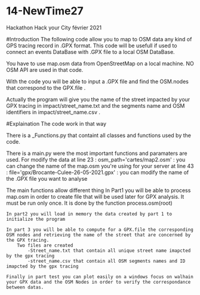 # 14-NewTime27
Hackathon Hack your City février 2021


#Introduction
The following code allow you to map to OSM data any kind of GPS tracing record in .GPX format. This code will be usefull if used to connect an events DataBase with .GPX file
to a local OSM DataBase.

You have to use map.osm data from OpenStreetMap on a local machine. NO OSM API are used in that code.

With the code you will be able to input a .GPX file and find the OSM.nodes that correspond to the GPX.file .

Actually the program will give you the name of the street impacted by your GPX tracing in impact/street_name.txt and the segments name and OSM identifiers in impact/street_name.csv . 



#Explaination
The code work in that way

There is a _Functions.py that containt all classes and functions used by the code. 

There is a main.py were the most important functions and paramaters are used. 
	For modify the data
	at line 23 : osm_path='cartes/map2.osm'  : you can change the name of the map.osm you're using for your server
	at line 43 : file='gpx/Brocante-Culee-26-05-2021.gpx' : you can modify the name of the .GPX file you want to analyse 

The main functions allow different thing
	In Part1 you will be able to process map.osm in order to create file that will be used later for GPX analysis. It must be run only once. 
	It is done by the function process.osm(root)

	In part2 you will load in memory the data created by part 1 to initialize the program 

	In part 3 you will be able to compute for a GPX.file the corresponding OSM nodes and retrieving the name of the street that are concerned by the GPX tracing.
		Two files are created 
			-Street_name.txt that contain all unique street name imapcted by the gpx tracing
			-street_name.csv that contain all OSM segments names and ID imapcted by the gpx tracing

	Finally in part test you can plot easily on a windows focus on walhain your GPX data and the OSM Nodes in order to verify the correspondance between datas.